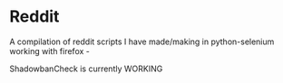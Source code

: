 # Reddit

A compilation of reddit scripts I have made/making in python-selenium working with firefox -

ShadowbanCheck is currently WORKING
